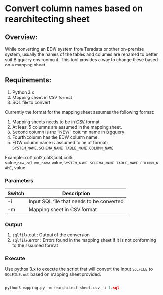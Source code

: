 # Convert column names based on rearchitecting sheet

## Overview:

While converting an EDW system from Teradata or other on-premise system, usually the names of the tables and columns are renamed to better suit Bigquery environment. This tool provides a way to change these based on a mapping sheet.

## Requirements:

1. Python 3.x
2. Mapping sheet in CSV format
3. SQL file to convert

Currently the format for the mapping sheet assumes the following format:

1. Mapping sheets needs to be in [CSV](https://en.wikipedia.org/wiki/Comma-separated_values) format
2. At least 5 columns are assumed in the mapping sheet.
3. Second column is the "NEW" column name in Bigquery
4. Fourth column has the EDW column name.
5. EDW column name is assumed to be of format: `SYSTEM_NAME.SCHEMA_NAME.TABLE_NAME.COLUMN_NAME`

Example:
col1,col2,col3,col4,col5
value,`new_column_name`,value,`SYSTEM_NAME.SCHEMA_NAME.TABLE_NAME.COLUMN_NAME`, value


### Parameters

| Switch | Description |
|--------|-------------|
| -i | Input SQL file that needs to be converted
| -m | Mapping sheet in CSV format

### Output

1. `sqlfile`.out : Output of the conversion
2. `sqlfile`.error : Errors found in the mapping sheet if it is not conforming to the assumed format

### Execute

Use python 3.x to execute the script that will convert the input `SQLFILE` to `SQLFILE.out` based on mapping sheet provided.

```python

python3 mapping.py -m rearchitect-sheet.csv -i 1.sql

```